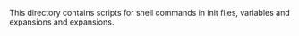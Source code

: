This directory contains scripts for shell commands in init files, variables and expansions and expansions.
